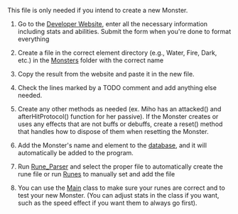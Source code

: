 This file is only needed if you intend to create a new Monster.

1. Go to the [Developer Website](src/Developer_Website/index.html), enter all the necessary information including stats and abilities. Submit the form when you're done to format everything


2. Create a file in the correct element directory (e.g., Water, Fire, Dark, etc.) in the [Monsters](src/Monsters) folder with the correct name


3. Copy the result from the website and paste it in the new file.


4. Check the lines marked by a TODO comment and add anything else needed.


5. Create any other methods as needed (ex. Miho has an attacked() and afterHitProtocol() function for her passive).
   If the Monster creates or uses any effects that are not buffs or debuffs, create a reset() method that handles how to dispose of them when resetting the Monster.


6. Add the Monster's name and element to the [database](src/Monsters/Monster%20database.csv), and it will automatically be added to the program.


7. Run [Rune_Parser](src/Runes/Rune_Parser.java) and select the proper file to automatically create the rune file or run [Runes](src/GUI/Runes.java) to manually set and add the file 


8. You can use the [Main](src/Game/Main.java) class to make sure your runes are correct and to test your new Monster.
   (You can adjust stats in the class if you want, such as the speed effect if you want them to always go first).